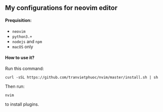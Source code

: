 ## My configurations for neovim editor

#### Prequisition:
* `neovim`
* `python3.+`
* `nodejs` and `npm`
* `macOS` only

#### How to use it?
Run this command:
```
curl -sSL https://github.com/tranvietphuoc/nvim/master/install.sh | sh
```
Then run:
```
nvim
```
to install plugins.
